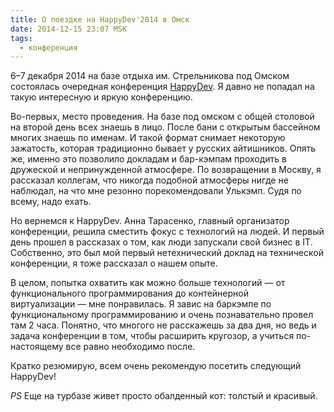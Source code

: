 ```yaml
---
title: О поездке на HappyDev'2014 в Омск
date: 2014-12-15 23:07 MSK
tags:
  - конференция
---
```


6–7 декабря 2014 на базе отдыха им. Стрельникова под Омском состоялась очередная конференция
[HappyDev](http://happydev.ru). Я давно не попадал на такую интересную и яркую конференцию.

Во-первых, место проведения. На базе под омском с общей столовой на второй день всех знаешь в лицо. После бани с
открытым бассейном многих знаешь по именам. И такой формат снимает некоторую зажатость, которая традиционно бывает у
русских айтишников. Опять же, именно это позволило докладам и бар-кэмпам проходить в дружеской и непринужденной атмосфере.
По возвращении в Москву, я рассказал коллегам, что никогда подобной атмосферы нигде не наблюдал, на что мне резонно
порекомендовали Улькэмп. Судя по всему, надо ехать.

Но вернемся к HappyDev. Анна Тарасенко, главный организатор конференции, решила сместить фокус с технологий на людей. И
первый день прошел в рассказах о том, как люди запускали свой бизнес в IT. Собственно, это был мой первый нетехнический
доклад на технической конференции, я тоже рассказал о нашем опыте.

В целом, попытка охватить как можно больше технологий — от функционального программирования до контейнерной
виртуализации — мне понравилась. Я завис на баркэмпе по функциональному программированию и очень познавательно провел
там 2 часа. Понятно, что многого не расскажешь за два дня, но ведь и задача конференции в том,
чтобы расширить кругозор, а учиться по-настоящему все равно необходимо после.

Кратко резюмирую, всем очень рекомендую посетить следующий HappyDev!

_PS_ Еще на турбазе живет просто обалденный кот: толстый и красивый.
